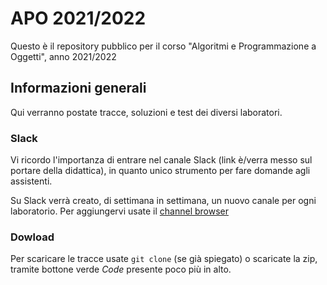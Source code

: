 # APO 2021/2022
Questo è il repository pubblico per il corso "Algoritmi e Programmazione a Oggetti", anno 2021/2022

## Informazioni generali
Qui verranno postate tracce, soluzioni e test dei diversi laboratori.

### Slack
Vi ricordo l'importanza di entrare nel canale Slack (link è/verra messo sul portare della didattica), in quanto unico strumento per fare domande agli assistenti. 

Su Slack verrà creato, di settimana in settimana, un nuovo canale per ogni laboratorio. Per aggiungervi usate il [channel browser](https://slack.com/intl/it-it/help/articles/205239967-Entrare-in-un-canale)

### Dowload
Per scaricare le tracce usate ```git clone``` (se già spiegato) o scaricate la zip, tramite bottone verde *Code* presente poco più in alto.



